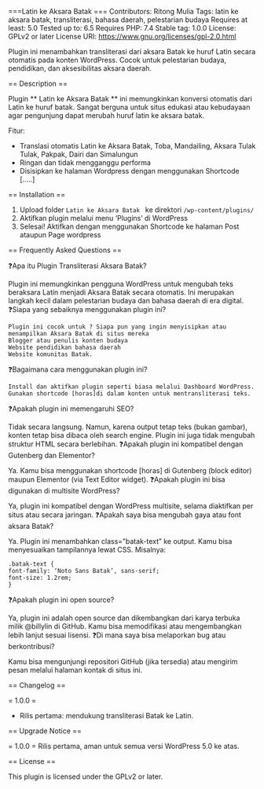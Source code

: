 ===Latin ke Aksara Batak  ===
Contributors: Ritong Mulia
Tags: latin ke aksara batak, transliterasi, bahasa daerah, pelestarian budaya
Requires at least: 5.0
Tested up to: 6.5
Requires PHP: 7.4
Stable tag: 1.0.0
License: GPLv2 or later
License URI: https://www.gnu.org/licenses/gpl-2.0.html

Plugin ini menambahkan transliterasi dari aksara Batak ke huruf Latin secara otomatis pada konten WordPress. Cocok untuk pelestarian budaya, pendidikan, dan aksesibilitas aksara daerah.

== Description ==

Plugin ** Latin ke Aksara Batak  ** ini memungkinkan konversi otomatis dari Latin ke huruf batak. Sangat berguna untuk situs edukasi atau kebudayaan agar pengunjung dapat merubah huruf latin ke aksara batak.

Fitur:
- Translasi otomatis Latin ke Aksara Batak, Toba, Mandailing, Aksara Tulak Tulak, Pakpak, Dairi dan Simalungun
- Ringan dan tidak mengganggu performa
- Disisipkan ke halaman Wordpress dengan menggunakan Shortcode [.....]


== Installation ==

1. Upload folder `Latin ke Aksara Batak ` ke direktori `/wp-content/plugins/`
2. Aktifkan plugin melalui menu ‘Plugins’ di WordPress
3. Selesai! Aktifkan dengan menggunakan Shortcode ke halaman Post ataupun Page wordpress

== Frequently Asked Questions ==

❓Apa itu Plugin Transliterasi Aksara Batak?

Plugin ini memungkinkan pengguna WordPress untuk mengubah teks beraksara Latin menjadi Aksara Batak secara otomatis. Ini merupakan langkah kecil dalam pelestarian budaya dan bahasa daerah di era digital.
❓Siapa yang sebaiknya menggunakan plugin ini?

    Plugin ini cocok untuk ? Siapa pun yang ingin menyisipkan atau menampilkan Aksara Batak di situs mereka
    Blogger atau penulis konten budaya
    Website pendidikan bahasa daerah
    Website komunitas Batak.

❓Bagaimana cara menggunakan plugin ini?

    Install dan aktifkan plugin seperti biasa melalui Dashboard WordPress.
    Gunakan shortcode [horas]di dalam konten untuk mentransliterasi teks.
  
❓Apakah plugin ini memengaruhi SEO?

Tidak secara langsung. Namun, karena output tetap teks (bukan gambar), konten tetap bisa dibaca oleh search engine. Plugin ini juga tidak mengubah struktur HTML secara berlebihan.
❓Apakah plugin ini kompatibel dengan Gutenberg dan Elementor?

Ya. Kamu bisa menggunakan shortcode [horas] di Gutenberg (block editor) maupun Elementor (via Text Editor widget).
❓Apakah plugin ini bisa digunakan di multisite WordPress?

Ya, plugin ini kompatibel dengan WordPress multisite, selama diaktifkan per situs atau secara jaringan.
❓Apakah saya bisa mengubah gaya atau font aksara Batak?

Ya. Plugin ini menambahkan class=”batak-text” ke output. Kamu bisa menyesuaikan tampilannya lewat CSS. Misalnya:

    .batak-text {
    font-family: ‘Noto Sans Batak’, sans-serif;
    font-size: 1.2rem;
    }

❓Apakah plugin ini open source?

Ya, plugin ini adalah open source dan dikembangkan dari karya terbuka milik @billylin di GitHub. Kamu bisa memodifikasi atau mengembangkan lebih lanjut sesuai lisensi.
❓Di mana saya bisa melaporkan bug atau berkontribusi?

Kamu bisa mengunjungi repositori GitHub (jika tersedia) atau mengirim pesan melalui halaman kontak di situs ini.

== Changelog ==

= 1.0.0 =
* Rilis pertama: mendukung transliterasi Batak ke Latin.

== Upgrade Notice ==

= 1.0.0 =
Rilis pertama, aman untuk semua versi WordPress 5.0 ke atas.

== License ==

This plugin is licensed under the GPLv2 or later.
